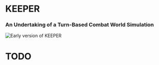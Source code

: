 # KEEPER

### An Undertaking of a Turn-Based Combat World Simulation



![Early version of KEEPER](./docs/res/0.0.1.gif)

# TODO
